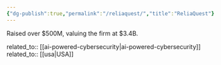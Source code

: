 ```yaml
---
{"dg-publish":true,"permalink":"/reliaquest/","title":"ReliaQuest"}
---
```



Raised over $500M, valuing the firm at $3.4B.

related_to:: [[ai-powered-cybersecurity\|ai-powered-cybersecurity]]
related_to:: [[usa\|USA]]
